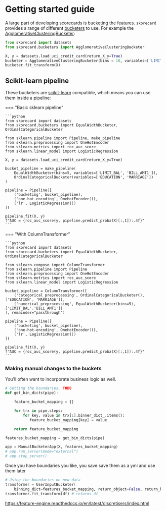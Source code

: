 # Getting started guide

A large part of developing scorecards is bucketing the features. `skorecard` provides a range of different [bucketers](/api/bucketers.html) to use.
For example the [AgglomerativeClusteringBucketer](/api/bucketers.html#skorecard.bucketers.bucketers.AgglomerativeClusteringBucketer):

```python
from skorecard import datasets
from skorecard.bucketers import AgglomerativeClusteringBucketer

X, y = datasets.load_uci_credit_card(return_X_y=True)
bucketer = AgglomerativeClusteringBucketer(bins = 10, variables=['LIMIT_BAL'])
bucketer.fit_transform(X)
```

## Scikit-learn pipeline

These bucketers are [scikit-learn](http://scikit-learn.org/) compatible, which means you can use them inside a pipeline:

=== "Basic sklearn pipeline"

    ```python
    from skorecard import datasets
    from skorecard.bucketers import EqualWidthBucketer, OrdinalCategoricalBucketer

    from sklearn.pipeline import Pipeline, make_pipeline
    from sklearn.preprocessing import OneHotEncoder
    from sklearn.metrics import roc_auc_score
    from sklearn.linear_model import LogisticRegression

    X, y = datasets.load_uci_credit_card(return_X_y=True)

    bucket_pipeline = make_pipeline(
        EqualWidthBucketer(bins=5, variables=['LIMIT_BAL', 'BILL_AMT1']),
        OrdinalCategoricalBucketer(variables=['EDUCATION', 'MARRIAGE'])
    )

    pipeline = Pipeline([
        ('bucketing', bucket_pipeline),
        ('one-hot-encoding', OneHotEncoder()),
        ('lr', LogisticRegression())
    ])

    pipeline.fit(X, y)
    f"AUC = {roc_auc_score(y, pipeline.predict_proba(X)[:,1]):.4f}"
    ```

=== "With ColumnTransformer"

    ```python
    from skorecard import datasets
    from skorecard.bucketers import EqualWidthBucketer, OrdinalCategoricalBucketer

    from sklearn.compose import ColumnTransformer
    from sklearn.pipeline import Pipeline
    from sklearn.preprocessing import OneHotEncoder
    from sklearn.metrics import roc_auc_score
    from sklearn.linear_model import LogisticRegression

    bucket_pipeline = ColumnTransformer([
        ('categorical_preprocessing', OrdinalCategoricalBucketer(), ['EDUCATION', 'MARRIAGE']),
        ('numerical_preprocessing', EqualWidthBucketer(bins=5), ['LIMIT_BAL','BILL_AMT1'])
    ], remainder="passthrough")

    pipeline = Pipeline([
        ('bucketing', bucket_pipeline),
        ('one-hot-encoding', OneHotEncoder()),
        ('lr', LogisticRegression())
    ])

    pipeline.fit(X, y)
    f"AUC = {roc_auc_score(y, pipeline.predict_proba(X)[:,1]):.4f}"
    ```

### Making manual changes to the buckets

You'll often want to incorporate business logic as well.

```python
# Getting the boundaries, TODO
def get_bin_dicts(pipe):

    feature_bucket_mapping = {}

    for trx in pipe.steps:
        for key, value in trx[1].binner_dict_.items():
           feature_bucket_mapping[key] = value

    return feature_bucket_mapping

features_bucket_mapping = get_bin_dicts(pipe)

app = ManualBucketerApp(X, features_bucket_mapping)
# app.run_server(mode="external")
# app.stop_server()
```

Once you have boundaries you like, you save save them as a yml and use them later

```python
# Using the boundaries on new data
transformer = UserInputBucketer(
    binning_dict=features_bucket_mapping, return_object=False, return_boundaries=False)
transformer.fit_transform(df) # returns df
```

https://feature-engine.readthedocs.io/en/latest/discretisers/index.html
